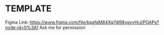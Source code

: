 # TEMPLATE
Figma Link: https://www.figma.com/file/kagfqM84Xq7dl98vgvvHrJ/POAPs?node-id=0%3A1
Ask me for permission 
